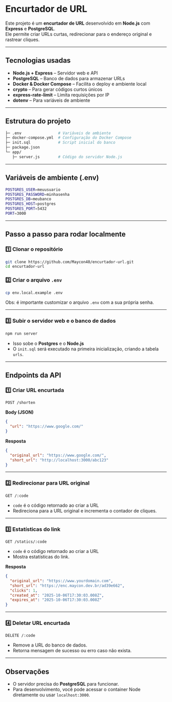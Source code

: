 # Encurtador de URL

Este projeto é um **encurtador de URL** desenvolvido em **Node.js** com **Express** e **PostgreSQL**.  
Ele permite criar URLs curtas, redirecionar para o endereço original e rastrear cliques.

---

## Tecnologias usadas

- **Node.js + Express** – Servidor web e API
- **PostgreSQL** – Banco de dados para armazenar URLs
- **Docker & Docker Compose** – Facilita o deploy e ambiente local
- **crypto** – Para gerar códigos curtos únicos
- **express-rate-limit** – Limita requisições por IP
- **dotenv** – Para variáveis de ambiente

---

## Estrutura do projeto

```bash
├─ .env                # Variáveis de ambiente
├─ docker-compose.yml  # Configuração do Docker Compose
├─ init.sql            # Script inicial do banco
├─ package.json
└─ app/
   ├─ server.js        # Código do servidor Node.js
```

---

## Variáveis de ambiente (.env)

```bash
POSTGRES_USER=meuusuario
POSTGRES_PASSWORD=minhasenha
POSTGRES_DB=meubanco
POSTGRES_HOST=postgres
POSTGRES_PORT=5432
PORT=3000
```

---

## Passo a passo para rodar localmente

### 1️⃣ Clonar o repositório

```bash
git clone https://github.com/Maycon40/encurtador-url.git
cd encurtador-url
```

### 2️⃣ Criar o arquivo `.env`

```bash
cp env.local.example .env
```

Obs: é importante customizar o arquivo `.env` com a sua própria senha.

---

### 3️⃣ Subir o servidor web e o banco de dados

```bash
npm run server
```

- Isso sobe o **Postgres** e o **Node.js**
- O `init.sql` será executado na primeira inicialização, criando a tabela `urls`.

---

## Endpoints da API

### 1️⃣ Criar URL encurtada

`POST /shorten`

**Body (JSON)**

```json
{
  "url": "https://www.google.com/"
}
```

**Resposta**

```json
{
  "original_url": "https://www.google.com/",
  "short_url": "http://localhost:3000/abc123"
}
```

---

### 2️⃣ Redirecionar para URL original

`GET /:code`

- `code` é o código retornado ao criar a URL
- Redireciona para a URL original e incrementa o contador de cliques.

---

### 3️⃣ Estatísticas do link

`GET /statics/:code`

- `code` é o código retornado ao criar a URL
- Mostra estatísticas do link.

**Resposta**

```json
{
  "original_url": "https://www.yourdomain.com",
  "short_url": "https://enc.maycon.dev.br/ad39e662",
  "clicks": 1,
  "created_at": "2025-10-06T17:30:03.008Z",
  "expires_at": "2025-10-06T17:30:03.008Z"
}
```

---

### 4️⃣ Deletar URL encurtada

`DELETE /:code`

- Remove a URL do banco de dados.
- Retorna mensagem de sucesso ou erro caso não exista.

---

## Observações

- O servidor precisa do **PostgreSQL** para funcionar.
- Para desenvolvimento, você pode acessar o container Node diretamente ou usar `localhost:3000`.
